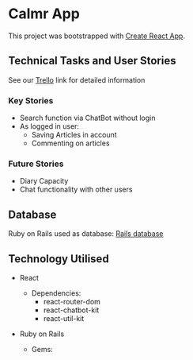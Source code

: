 # Calmr App

This project was bootstrapped with [Create React App](https://github.com/facebook/create-react-app).

## Technical Tasks and User Stories

See our [Trello](https://trello.com/b/AFHSR5yr/calmr-app) link for detailed information

### Key Stories
* Search function via ChatBot without login
* As logged in user:
  * Saving Articles in account
  * Commenting on articles

### Future Stories
* Diary Capacity
* Chat functionality with other users

## Database
Ruby on Rails used as database: [Rails database](https://github.com/lightgreener/calmr)
## Technology Utilised
* React
  * Dependencies:
    * react-router-dom
    * react-chatbot-kit
    * react-util-kit

* Ruby on Rails
  * Gems:
